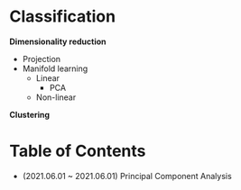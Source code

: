 # Classification
**Dimensionality reduction**

- Projection
- Manifold learning
  - Linear
    - PCA
  - Non-linear

**Clustering**



# Table of Contents
- (2021.06.01 ~ 2021.06.01) Principal Component Analysis
